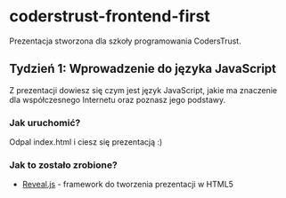 # coderstrust-frontend-first
Prezentacja stworzona dla szkoły programowania CodersTrust.

## Tydzień 1: Wprowadzenie do języka JavaScript
Z prezentacji dowiesz się czym jest język JavaScript, jakie ma znaczenie dla współczesnego Internetu oraz poznasz jego podstawy.

### Jak uruchomić?
Odpal index.html i ciesz się prezentacją :)

### Jak to zostało zrobione?

* [Reveal.js](https://revealjs.com/#/) - framework do tworzenia prezentacji w HTML5